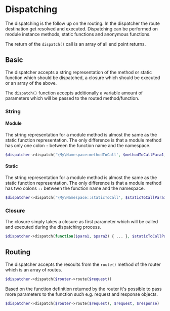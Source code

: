 # Dispatching

The dispatching is the follow up on the routing. In the dispatcher the route destination get resolved and executed. Dispatching can be performed on module instance methods, static functions and anonymous functions.

The return of the `dispatch()` call is an array of all end point returns.

## Basic

The dispatcher accepts a string representation of the method or static function which should be dispatched, a closure which should be executed or an array of the above.

The `dispatch()` function accepts additionally a variable amount of parameters which will be passed to the routed method/function.

### String

#### Module

The string representation for a module method is almost the same as the static function representation. The only difference is that a module method has only one colon `:` between the function name and the namespace.

```php
$dispatcher->dispatch('\My\Namespace:methodToCall', $methodToCallPara1, $methodToCallPara2, ...);
```

#### Static

The string representation for a module method is almost the same as the static function representation. The only difference is that a module method has two colons `::` between the function name and the namespace.

```php
$dispatcher->dispatch('\My\Namespace::staticToCall', $staticToCallPara1, $staticToCallPara2, ...);
```

### Closure

The closure simply takes a closure as first parameter which will be called and executed during the dispatching process.

```php
$dispatcher->dispatch(function($para1, $para2) { ... }, $staticToCallPara1, $staticToCallPara2, ...);
```

## Routing

The dispatcher accepts the resoults from the `route()` method of the router which is an array of routes.

```php
$dispatcher->dispatch($router->route($request))
```

Based on the function definition returned by the router it's possible to pass more parameters to the function such e.g. request and response objects.

```php
$dispatcher->dispatch($router->route($request), $request, $response)
```
